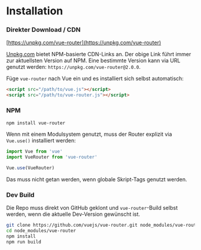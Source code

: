 # Installation

### Direkter Download / CDN

[https://unpkg.com/vue-router](https://unpkg.com/vue-router)

<!--email_off-->
[Unpkg.com](https://unpkg.com) bietet NPM-basierte CDN-Links an. Der obige Link führt immer zur aktuellsten Version auf NPM. Eine bestimmte Version kann via URL genutzt werden: `https://unpkg.com/vue-router@2.0.0`.
<!--/email_off-->

Füge `vue-router` nach Vue ein und es installiert sich selbst automatisch:

``` html
<script src="/path/to/vue.js"></script>
<script src="/path/to/vue-router.js"></script>
```

### NPM

``` bash
npm install vue-router
```

Wenn mit einem Modulsystem genutzt, muss der Router explizit via `Vue.use()` installiert werden:

``` js
import Vue from 'vue'
import VueRouter from 'vue-router'

Vue.use(VueRouter)
```

Das muss nicht getan werden, wenn globale Skript-Tags genutzt werden.

### Dev Build

Die Repo muss direkt von GitHub geklont und `vue-router`-Build selbst werden, wenn die aktuelle Dev-Version gewünscht ist.


``` bash
git clone https://github.com/vuejs/vue-router.git node_modules/vue-router
cd node_modules/vue-router
npm install
npm run build
```
